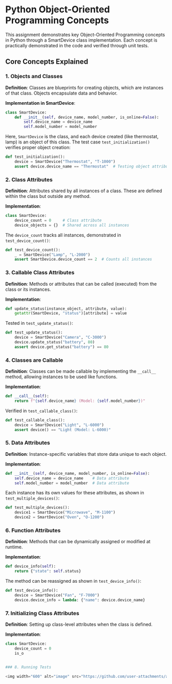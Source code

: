 # Python Object-Oriented Programming Concepts

This assignment demonstrates key Object-Oriented Programming concepts in Python through a SmartDevice class implementation. Each concept is practically demonstrated in the code and verified through unit tests.

## Core Concepts Explained

### 1. Objects and Classes
**Definition**: Classes are blueprints for creating objects, which are instances of that class. Objects encapsulate data and behavior.

**Implementation in SmartDevice**:
```python
class SmartDevice:
    def __init__(self, device_name, model_number, is_online=False):
        self.device_name = device_name
        self.model_number = model_number
```
Here, `SmartDevice` is the class, and each device created (like thermostat, lamp) is an object of this class. The test case `test_initialization()` verifies proper object creation:
```python
def test_initialization():
    device = SmartDevice("Thermostat", "T-1000")
    assert device.device_name == "Thermostat"  # Testing object attributes
```

### 2. Class Attributes
**Definition**: Attributes shared by all instances of a class. These are defined within the class but outside any method.

**Implementation**:
```python
class SmartDevice:
    device_count = 0     # Class attribute
    device_objects = {}  # Shared across all instances
```
The `device_count` tracks all instances, demonstrated in `test_device_count()`:
```python
def test_device_count():
    _ = SmartDevice("Lamp", "L-2000")
    assert SmartDevice.device_count == 2  # Counts all instances
```

### 3. Callable Class Attributes
**Definition**: Methods or attributes that can be called (executed) from the class or its instances.

**Implementation**:
```python
def update_status(instance_object, attribute, value):
    getattr(SmartDevice, "status")[attribute] = value
```
Tested in `test_update_status()`:
```python
def test_update_status():
    device = SmartDevice("Camera", "C-3000")
    device.update_status("battery", 80)
    assert device.get_status("battery") == 80
```

### 4. Classes are Callable
**Definition**: Classes can be made callable by implementing the `__call__` method, allowing instances to be used like functions.

**Implementation**:
```python
def __call__(self):
    return f"{self.device_name} (Model: {self.model_number})"
```
Verified in `test_callable_class()`:
```python
def test_callable_class():
    device = SmartDevice("Light", "L-6000")
    assert device() == "Light (Model: L-6000)"
```

### 5. Data Attributes
**Definition**: Instance-specific variables that store data unique to each object.

**Implementation**:
```python
def __init__(self, device_name, model_number, is_online=False):
    self.device_name = device_name    # Data attribute
    self.model_number = model_number  # Data attribute
```
Each instance has its own values for these attributes, as shown in `test_multiple_devices()`:
```python
def test_multiple_devices():
    device1 = SmartDevice("Microwave", "M-1100")
    device2 = SmartDevice("Oven", "O-1200")
```

### 6. Function Attributes
**Definition**: Methods that can be dynamically assigned or modified at runtime.

**Implementation**:
```python
def device_info(self):
    return {"state": self.status}
```
The method can be reassigned as shown in `test_device_info()`:
```python
def test_device_info():
    device = SmartDevice("Fan", "F-7000")
    device.device_info = lambda: {"name": device.device_name}
```

### 7. Initializing Class Attributes
**Definition**: Setting up class-level attributes when the class is defined.

**Implementation**:
```python
class SmartDevice:
    device_count = 0
    is_o


### 8. Running Tests

<img width="600" alt="image" src="https://github.com/user-attachments/assets/138c53dc-7055-453b-bc11-b6839567aa8f" />
